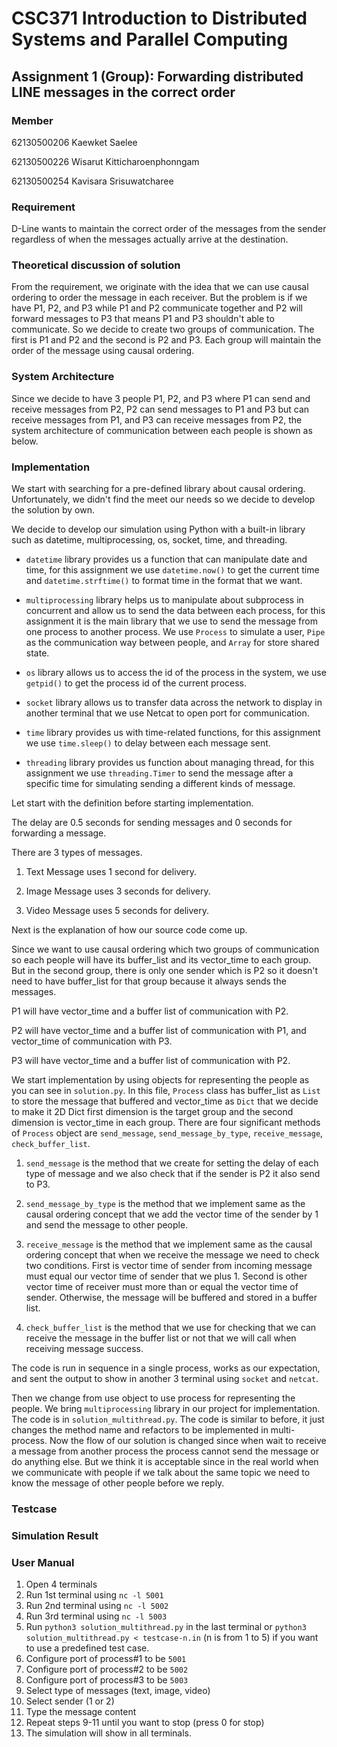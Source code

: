# CSC371 Introduction to Distributed Systems and Parallel Computing
## Assignment 1 (Group): Forwarding distributed LINE messages in the correct order

### Member

62130500206 Kaewket Saelee

62130500226 Wisarut Kitticharoenphonngam

62130500254 Kavisara Srisuwatcharee

### Requirement
D-Line wants to maintain the correct order of the messages from the sender regardless of when the messages actually arrive at the destination.

### Theoretical discussion of solution

From the requirement, we originate with the idea that we can use causal ordering to order the message in each receiver. But the problem is if we have P1, P2, and P3 while P1 and P2 communicate together and P2 will forward messages to P3 that means P1 and P3 shouldn't able to communicate. So we decide to create two groups of communication. The first is P1 and P2 and the second is P2 and P3. Each group will maintain the order of the message using causal ordering.

### System Architecture

Since we decide to have 3 people P1, P2, and P3 where P1 can send and receive messages from P2, P2 can send messages to P1 and P3 but can receive messages from P1, and P3 can receive messages from P2, the system architecture of communication between each people is shown as below.

<!-- แปะรูป System Arch.jpeg -->

### Implementation

We start with searching for a pre-defined library about causal ordering. Unfortunately, we didn't find the meet our needs so we decide to develop the solution by own. 

We decide to develop our simulation using Python with a built-in library such as datetime, multiprocessing, os, socket, time, and threading.

- `datetime` library provides us a function that can manipulate date and time, for this assignment we use `datetime.now()` to get the current time and `datetime.strftime()` to format time in the format that we want.

- `multiprocessing` library helps us to manipulate about subprocess in concurrent and allow us to send the data between each process, for this assignment it is the main library that we use to send the message from one process to another process. We use `Process` to simulate a user, `Pipe` as the communication way between people, and `Array` for store shared state.

- `os` library allows us to access the id of the process in the system, we use `getpid()` to get the process id of the current process.

- `socket` library allows us to transfer data across the network to display in another terminal that we use Netcat to open port for communication.

- `time` library provides us with time-related functions, for this assignment we use `time.sleep()` to delay between each message sent.

- `threading` library provides us function about managing thread, for this assignment we use `threading.Timer` to send the message after a specific time for simulating sending a different kinds of message.

Let start with the definition before starting implementation.

The delay are 0.5 seconds for sending messages and 0 seconds for forwarding a message. 

There are 3 types of messages.

1) Text Message uses 1 second for delivery.

2) Image Message uses 3 seconds for delivery.

3) Video Message uses 5 seconds for delivery.

Next is the explanation of how our source code come up.

Since we want to use causal ordering which two groups of communication so each people will have its buffer_list and its vector_time to each group. But in the second group, there is only one sender which is P2 so it doesn't need to have buffer_list for that group because it always sends the messages.

P1 will have vector_time and a buffer list of communication with P2.

P2 will have vector_time and a buffer list of communication with P1, and vector_time of communication with P3.

P3 will have vector_time and a buffer list of communication with P2.

We start implementation by using objects for representing the people as you can see in `solution.py`. In this file, `Process` class has buffer_list as `List` to store the message that buffered and vector_time as `Dict` that we decide to make it 2D Dict first dimension is the target group and the second dimension is vector_time in each group. There are four significant methods of `Process` object are `send_message`, `send_message_by_type`, `receive_message`, `check_buffer_list`.

1) `send_message` is the method that we create for setting the delay of each type of message and we also check that if the sender is P2 it also send to P3.

2) `send_message_by_type` is the method that we implement same as the causal ordering concept that we add the vector time of the sender by 1 and send the message to other people.

3) `receive_message` is the method that we implement same as the causal ordering concept that when we receive the message we need to check two conditions. First is vector time of sender from incoming message must equal our vector time of sender that we plus 1. Second is other vector time of receiver must more than or equal the vector time of sender. Otherwise, the message will be buffered and stored in a buffer list.

4) `check_buffer_list` is the method that we use for checking that we can receive the message in the buffer list or not that we will call when receiving message success.

The code is run in sequence in a single process, works as our expectation, and sent the output to show in another 3 terminal using `socket` and `netcat`. 

Then we change from use object to use process for representing the people. We bring `multiprocessing` library in our project for implementation. The code is in `solution_multithread.py`. The code is similar to before, it just changes the method name and refactors to be implemented in multi-process. Now the flow of our solution is changed since when wait to receive a message from another process the process cannot send the message or do anything else. But we think it is acceptable since in the real world when we communicate with people if we talk about the same topic we need to know the message of other people before we reply. 

### Testcase

<!-- เอาของชิงมาใส่ -->

### Simulation Result

<!-- เอาของอปมาใส่ -->

### User Manual
<!-- ถ้าว่างอาจจะนั่งแคปรูปแต่ละ step มาแปะให้หน่อยก็ดี :) -->
1) Open 4 terminals
2) Run 1st terminal using `nc -l 5001`
3) Run 2nd terminal using `nc -l 5002`
4) Run 3rd terminal using `nc -l 5003`
5) Run `python3 solution_multithread.py` in the last terminal or `python3 solution_multithread.py < testcase-n.in` (n is from 1 to 5) if you want to use a predefined test case.
6) Configure port of process#1 to be `5001`
7) Configure port of process#2 to be `5002`
8) Configure port of process#3 to be `5003`
9) Select type of messages (text, image, video)
10) Select sender (1 or 2)
11) Type the message content
12) Repeat steps 9-11 until you want to stop (press 0 for stop)
13) The simulation will show in all terminals.